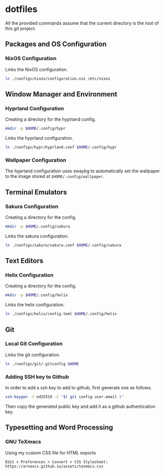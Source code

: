 # dotfiles

All the provided commands assume that the current directory is the root of this 
git project.

## Packages and OS Configuration

### NixOS Configuration

Links the NixOS configuration.
```sh
ln ./configs/nixos/configuration.nix /etc/nixos
```

## Window Manager and Environment

### Hyprland Configuration

Creating a directory for the hyprland config.
```sh
mkdir -p $HOME/.config/hypr
```
Links the hyprland configuration.
```sh
ln ./configs/hypr/hyprland.conf $HOME/.config/hypr
```

### Wallpaper Configuration

The hyprland configuration uses swaybg to automatically set the wallpaper to the
image stored at `$HOME/.config/wallpaper`.

## Terminal Emulators

### Sakura Configuration

Creating a directory for the config.
```sh
mkdir -p $HOME/.config/sakura
```
Links the sakura configuration.
```sh
ln ./configs/sakura/sakura.conf $HOME/.config/sakura
```

## Text Editors

### Helix Configuration

Creating a directory for the config.
```sh
mkdir -p $HOME/.config/helix
```
Links the helix configuration.
```sh
ln ./configs/helix/config.toml $HOME/.config/helix
```

## Git

### Local Git Configuration

Links the git configuration.
```sh
ln ./configs/git/.gitconfig $HOME
```

### Adding SSH key to Github

In order to add a ssh key to add to github, first generate one as follows.
```sh
ssh-keygen -t ed25519 -C "$( git config user.email )"
```
Then copy the generated public key and add it as a github authentication key.

## Typesetting and Word Processing

### GNU TeXmacs

Using my custom CSS file for HTML exports
```
Edit > Preferences > Convert > CSS Stylesheet: https://arnavcs.github.io/assets/texmacs.css
```

